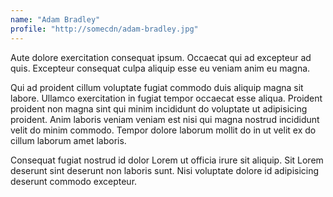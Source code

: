 ```yaml
---
name: "Adam Bradley"
profile: "http://somecdn/adam-bradley.jpg"
---
```


Aute dolore exercitation consequat ipsum. Occaecat qui ad excepteur ad quis. Excepteur consequat culpa aliquip esse eu veniam anim eu magna.

Qui ad proident cillum voluptate fugiat commodo duis aliquip magna sit labore. Ullamco exercitation in fugiat tempor occaecat esse aliqua. Proident proident non magna sint qui minim incididunt do voluptate ut adipisicing proident. Anim laboris veniam veniam est nisi qui magna nostrud incididunt velit do minim commodo. Tempor dolore laborum mollit do in ut velit ex do cillum laborum amet laboris.

Consequat fugiat nostrud id dolor Lorem ut officia irure sit aliquip. Sit Lorem deserunt sint deserunt non laboris sunt. Nisi voluptate dolore id adipisicing deserunt commodo excepteur.